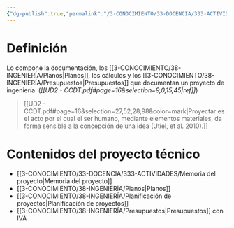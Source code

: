 ```yaml
---
{"dg-publish":true,"permalink":"/3-CONOCIMIENTO/33-DOCENCIA/333-ACTIVIDADES/Proyecto técnico/"}
---
```


# Definición
Lo compone la documentación, los [[3-CONOCIMIENTO/38-INGENIERÍA/Planos\|Planos]], los cálculos y los [[3-CONOCIMIENTO/38-INGENIERÍA/Presupuestos\|Presupuestos]] que documentan un proyecto de ingeniería.
(*[[UD2 - CCDT.pdf#page=16&selection=9,0,15,45|ref]]*)


> [[UD2 - CCDT.pdf#page=16&selection=27,52,28,98&color=mark|Proyectar es el acto por el cual el ser humano, mediante elementos materiales, da forma sensible a la concepción de una idea (Utiel, et al. 2010).]]

# Contenidos del proyecto técnico

- [[3-CONOCIMIENTO/33-DOCENCIA/333-ACTIVIDADES/Memoria del proyecto\|Memoria del proyecto]]
- [[3-CONOCIMIENTO/38-INGENIERÍA/Planos\|Planos]]
- [[3-CONOCIMIENTO/38-INGENIERÍA/Planificación de proyectos\|Planificación de proyectos]]
- [[3-CONOCIMIENTO/38-INGENIERÍA/Presupuestos\|Presupuestos]] con IVA